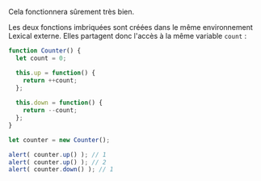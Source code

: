 
Cela fonctionnera sûrement très bien.

Les deux fonctions imbriquées sont créées dans le même environnement Lexical externe. Elles partagent donc l'accès à la même variable `count` :

```js run
function Counter() {
  let count = 0;

  this.up = function() {
    return ++count;
  };
  
  this.down = function() {
    return --count;
  };
}

let counter = new Counter();

alert( counter.up() ); // 1
alert( counter.up() ); // 2
alert( counter.down() ); // 1
```
